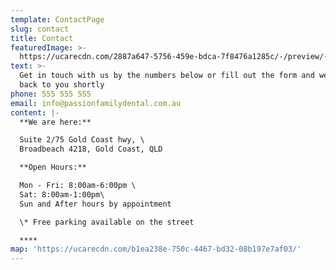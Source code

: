 ```yaml
---
template: ContactPage
slug: contact
title: Contact
featuredImage: >-
  https://ucarecdn.com/2887a647-5756-459e-bdca-7f8476a1285c/-/preview/-/rotate/270/
text: >-
  Get in touch with us by the numbers below or fill out the form and we will get
  back to you shortly
phone: 555 555 555
email: info@passionfamilydental.com.au
content: |-
  **We are here:**

  Suite 2/75 Gold Coast hwy, \
  Broadbeach 4218, Gold Coast, QLD

  **Open Hours:**

  Mon - Fri: 8:00am-6:00pm \
  Sat: 8:00am-1:00pm\
  Sun and After hours by appointment

  \* Free parking available on the street

  ****
map: 'https://ucarecdn.com/b1ea238e-750c-4467-bd32-08b197e7af03/'
---
```


